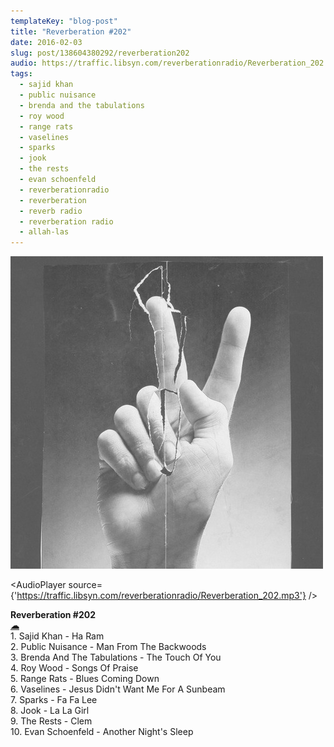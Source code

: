 ```yaml
---
templateKey: "blog-post"
title: "Reverberation #202"
date: 2016-02-03
slug: post/138604380292/reverberation202
audio: https://traffic.libsyn.com/reverberationradio/Reverberation_202.mp3
tags:
  - sajid khan
  - public nuisance
  - brenda and the tabulations
  - roy wood
  - range rats
  - vaselines
  - sparks
  - jook
  - the rests
  - evan schoenfeld
  - reverberationradio
  - reverberation
  - reverb radio
  - reverberation radio
  - allah-las
---
```


![Reverberation #202](../images/deb6152d2349831d1621450bab43d2038d907f904fe59f0c823884f9127e8fa4.jpg)

<AudioPlayer source={'https://traffic.libsyn.com/reverberationradio/Reverberation_202.mp3'} />

<p><b>Reverberation #202<br /></b><b><a href="https://traffic.libsyn.com/reverberationradio/Reverberation_202.mp3"><b></b></a><b><a href="https://traffic.libsyn.com/reverberationradio/Reverberation_202.mp3">&#9729;</a></b><br /></b>1. Sajid Khan - Ha Ram<br />2. Public Nuisance - Man From The Backwoods<br />3. Brenda And The Tabulations - The Touch Of You<br />4. Roy Wood - Songs Of Praise<br />5. Range Rats - Blues Coming Down<br />6. Vaselines - Jesus Didn't Want Me For A Sunbeam<br />7. Sparks - Fa Fa Lee<br />8. Jook - La La Girl<br />9. The Rests - Clem<br />10. Evan Schoenfeld - Another Night's Sleep</p>
